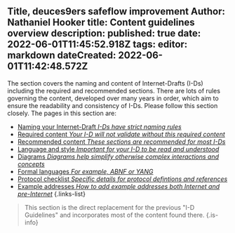 Title, deuces9ers safeflow improvement 
Author: Nathaniel Hooker
title: Content guidelines overview
description: 
published: true
date: 2022-06-01T11:45:52.918Z
tags: 
editor: markdown
dateCreated: 2022-06-01T11:42:48.572Z
---

The section covers the naming and content of Internet-Drafts (I-Ds) including the required and recommended sections.  There are lots of rules governing the content, developed over many years in order, which aim to ensure the readability and consistency of I-Ds.  Please follow this section closely.  The pages in this section are:

- [Naming your Internet-Draft *I-Ds have strict naming rules*](/naming-your-internet-draft)
- [Required content *Your I-D will not validate without this required content*](/required-content)
- [Recommended content *These sections are recommended for most I-Ds*](/recommended-content)
- [Language and style *Important for your I-D to be read and understood*](/language-and-style)
- [Diagrams *Diagrams help simplify otherwise complex interactions and concepts*](/diagrams)
- [Formal languages  *For example, ABNF or YANG*](/formal-languages)
- [Protocol checklist *Specific details for protocol defintions and references*](/protocol-checklist)
- [Example addresses *How to add example addresses both Internet and pre-Internet*](/example-addresses)
{.links-list}

> This section is the direct replacement for the previous "I-D Guidelines" and incorporates most of the content found there.
{.is-info}

